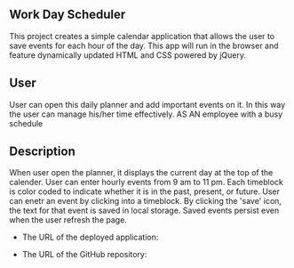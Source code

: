 ## Work Day Scheduler
This project creates a simple calendar application that allows the user to save events for each hour of the day. This app will run in the browser and feature dynamically updated HTML and CSS powered by jQuery.

## User

User can open this daily planner and add important events on it.
In this way the user can manage his/her time effectively.
AS AN employee with a busy schedule


## Description

When user open the planner, it displays the current day at the top of the calender.
User can enter hourly events from 9 am to 11 pm.
Each timeblock is color coded to indicate whether it is in the past, present, or future.
User can enetr an event by clicking into a timeblock.
By clicking the 'save' icon, the text for that event is saved in local storage.
Saved events persist even when the user refresh the page.


* The URL of the deployed application:

* The URL of the GitHub repository:
